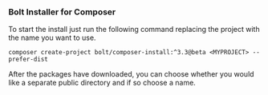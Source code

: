 ### Bolt Installer for Composer

To start the install just run the following command replacing the project with
the name you want to use.

`composer create-project bolt/composer-install:^3.3@beta <MYPROJECT> --prefer-dist`


After the packages have downloaded, you can choose whether you would like a
separate public directory and if so choose a name.
